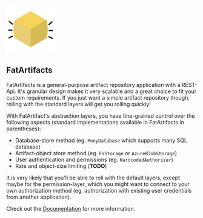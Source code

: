 <img src=".assets/fa-logo.png" height="128px">

## FatArtifacts

FatArtifacts is a general-purpose artifact repository application with a
REST-Api. It's granular design makes it very scalable and a great choice to
fit your custom requirements. If you just want a simple artifact repository
though, rolling with the standard layers will get you rolling quickly!

With FatArtifact's abstraction layers, you have fine-grained control over
the following aspects (standard implementations available in FatArtifacts
in parentheses):

* Database-store method (eg. `PonyDatabase` which supports many SQL database)
* Artifact-object store method (eg. `FsStorage` or `AzureBlobStorage`)
* User authentication and permissions (eg. `HardcodedAuthorizer`)
* Rate and object-size limiting (**TODO**)

It is very likely that you'll be able to roll with the default layers, except
maybe for the permission-layer, which you might want to connect to your own
authorization method (eg. authorization with existing user credentials from
another application).

Check out the [Documentation] for more information.

  [Documentation]: https://niklasrosenstein.github.io/fatartifacts
